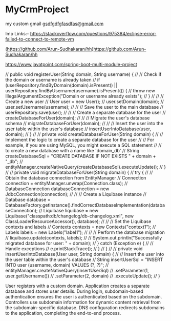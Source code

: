 # MyCrmProject
my custom gmail
gsdfgdfgfasdfas@gmail.com

Imp Links:-
https://stackoverflow.com/questions/975384/eclipse-error-failed-to-connect-to-remote-vm

(https://github.com/Arun-Sudhakaran/hh)https://github.com/Arun-Sudhakaran/hh

https://www.javatpoint.com/spring-boot-multi-module-project


	
//	 public void registerUser(String domain, String username) {
//	        // Check if the domain or username is already taken
//	        if (userRepository.findByDomain(domain).isPresent() || userRepository.findByUsername(username).isPresent()) {
//	            throw new IllegalArgumentException("Domain or username already exists");
//	        }
//
//	        // Create a new user
//	        User user = new User();
//	        user.setDomain(domain);
//	        user.setUsername(username);
//
//	        // Save the user to the main database
//	        userRepository.save(user);
//
//	        // Create a separate database for the user
//	        createDatabaseForUser(domain);
//
//	        // Migrate the user's database schema
//	        migrateDatabaseForUser(domain);
//
//	        // Insert the user into the user table within the user's database
//	        insertUserIntoDatabase(user, domain);
//	    }
//
//	    private void createDatabaseForUser(String domain) {
//	        // Implement the logic to create a separate database for the user
//	        // For example, if you are using MySQL, you might execute a SQL statement
//	        // to create a new database with a name like 'domain_db'
//	        String createDatabaseSql = "CREATE DATABASE IF NOT EXISTS " + domain + "_db";
//	        entityManager.createNativeQuery(createDatabaseSql).executeUpdate();
//	    }
//
//	   private void migrateDatabaseForUser(String domain) {
//	    try {
//	        // Obtain the database connection from EntityManager
//	        Connection connection = entityManager.unwrap(Connection.class);
//	        DatabaseConnection databaseConnection = new JdbcConnection(connection);
//
//	        // Create a Liquibase instance
//	        Database database = DatabaseFactory.getInstance().findCorrectDatabaseImplementation(databaseConnection);
//	        Liquibase liquibase = new Liquibase("classpath:db/changelog/db-changelog.xml", new ClassLoaderResourceAccessor(), database);
//
//	        // Set the Liquibase contexts and labels
//	        Contexts contexts = new Contexts("context1");
//	        Labels labels = new Labels("label1");
//
//	        // Perform the database migration
//	        liquibase.update(contexts, labels);
//
//	        System.out.println("Successfully migrated database for user: " + domain);
//	    } catch (Exception e) {
//	        // Handle exceptions
//	        e.printStackTrace();
//	    }
//	}
//
//	    private void insertUserIntoDatabase(User user, String domain) {
//	        // Insert the user into the user table within the user's database
//	        String insertUserSql = "INSERT INTO user (username, domain) VALUES (?, ?)";
//	        entityManager.createNativeQuery(insertUserSql)
//	                .setParameter(1, user.getUsername())
//	                .setParameter(2, domain)
//	                .executeUpdate();
//	    }


User registers with a custom domain.
Application creates a separate database and stores user details.
During login, subdomain-based authentication ensures the user is authenticated based on the subdomain.
Controllers use subdomain information for dynamic content retrieval from the subdomain-specific database.
DNS configuration redirects subdomains to the application, completing the end-to-end process.
